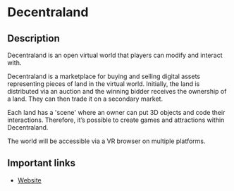 # Decentraland

## Description

Decentraland is an open virtual world that players can modify and interact with.

Decentraland is a marketplace for buying and selling digital assets representing pieces of land in the virtual world. Initially, the land is distributed via an auction and the winning bidder receives the ownership of a land. They can then trade it on a secondary market.

Each land has a 'scene' where an owner can put 3D objects and code their interactions. Therefore, it’s possible to create games and attractions within Decentraland.

The world will be accessible via a VR browser on multiple platforms.

## Important links

* [Website](https://decentraland.org)

